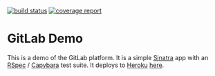 [![build status](https://gitlab.com/orenyk/gitlab_demo4/badges/master/build.svg)](https://gitlab.com/orenyk/gitlab_demo4/commits/master)
[![coverage report](https://gitlab.com/orenyk/gitlab_demo4/badges/master/coverage.svg)](https://gitlab.com/orenyk/gitlab_demo4/commits/master)

# GitLab Demo

This is a demo of the GitLab platform. It is a simple
[Sinatra](http://www.sinatrarb.com) app with an [RSpec](http://rspec.info) /
[Capybara](https://jnicklas.github.io/capybara) test suite. It deploys to
[Heroku](https://heroku.com) [here](https://still-cove-59725.herokuapp.com/).
